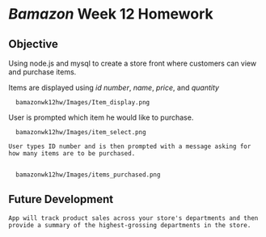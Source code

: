 # *Bamazon* Week 12 Homework


## Objective
  Using node.js and mysql to create a store front where customers can view and purchase items. 
  
  Items are displayed using *id number*, *name*, *price*, and *quantity*
  
      bamazonwk12hw/Images/Item_display.png
    
   User is prompted which item he would like to purchase.
   
   
      bamazonwk12hw/Images/item_select.png
    
    User types ID number and is then prompted with a message asking for how many items are to be purchased. 
    
    
      bamazonwk12hw/Images/items_purchased.png
    
    
  ## Future Development
  
    App will track product sales across your store's departments and then provide a summary of the highest-grossing departments in the store.
